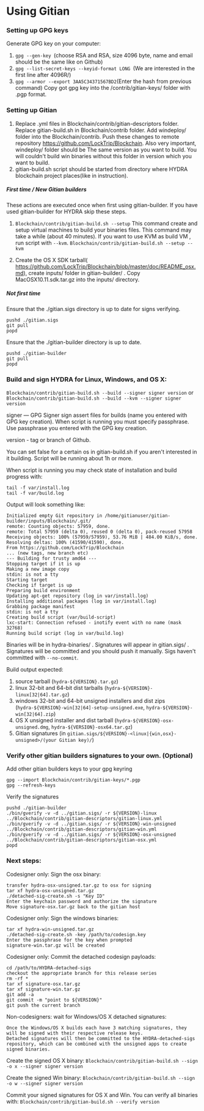 Using Gitian
====================
### Setting up GPG keys
Generate GPG key on your computer:
1. ```gpg --gen-key ```(choose RSA and RSA, size 4096 byte, name and email should be the same like on Github)
2. ```gpg --list-secret-keys --keyid-format LONG ```(We are interested in the first line after 4096R/)
3. ```gpg --armor --export 3AA5C34371567BD2```(Enter the hash from previous command)
Copy got gpg key into the /contrib/gitian-keys/ folder with .pgp format.
### Setting up Gitian
1. Replace .yml files in Blockchain/contrib/gitian-descriptors folder. Replace gitian-build.sh in Blockchain/contrib folder. Add windeploy/ folder into the Blockchain/contrib. Push these changes to remote repository https://github.com/LockTrip/Blockchain. Also very important, windeploy/ folder should be The same version as you want to build. You will couldn't build win binaries without this folder in version which you want to build.
2. gitian-build.sh script should be started from directory where HYDRA blockchain project places(like in instruction).
##### First time / New Gitian builders
These actions are executed once when first using gitian-builder. If you have used gitian-builder for HYDRA skip these steps.
1. ```Blockchain/contrib/gitian-build.sh --setup``` This command create and setup virtual machines to build your binaries files. This command may take a while (about 40 minutes). If you want to use KVM as build VM , run script with ```--kvm```.
    ```Blockchain/contrib/gitian-build.sh --setup --kvm```

2. Create the OS X SDK tarball( https://github.com/LockTrip/Blockchain/blob/master/doc/README_osx.md), create inputs/ folder in gitian-builder/ . Copy MacOSX10.11.sdk.tar.gz into the inputs/ directory.
##### Not first time
Ensure that the ./gitian.sigs directory is up to date for signs verifying.

    pushd ./gitian.sigs
    git pull
    popd

Ensure that the ./gitian-builder directory is up to date.

    pushd ./gitian-builder
    git pull
    popd

### Build and sign HYDRA for Linux, Windows, and OS X:

  ```Blockchain/contrib/gitian-build.sh --build --signer signer version``` or 
  ```Blockchain/contrib/gitian-build.sh --build --kvm --signer signer version```

signer — GPG Signer sign assert files for builds (name you entered with GPG key creation). When script is running you must specify passphrase. Use passphrase you entered with the GPG key creation. 

version - tag or branch of Github.

You can set false for a certain os in gitian-build.sh if you aren't interested in it building.
Script will be running about 1h or more.

When script is running you may check state of installation and build progress with:

    tail -f var/install.log
    tail -f var/build.log
    
Output will look something like:
    
    Initialized empty Git repository in /home/gitianuser/gitian-builder/inputs/Blockchain/.git/
    remote: Counting objects: 57959, done.
    remote: Total 57959 (delta 0), reused 0 (delta 0), pack-reused 57958
    Receiving objects: 100% (57959/57959), 53.76 MiB | 484.00 KiB/s, done.
    Resolving deltas: 100% (41590/41590), done.
    From https://github.com/LockTrip/Blockchain
    ... (new tags, new branch etc)
    --- Building for trusty amd64 ---
    Stopping target if it is up
    Making a new image copy
    stdin: is not a tty
    Starting target
    Checking if target is up
    Preparing build environment
    Updating apt-get repository (log in var/install.log)
    Installing additional packages (log in var/install.log)
    Grabbing package manifest
    stdin: is not a tty
    Creating build script (var/build-script)
    lxc-start: Connection refused - inotify event with no name (mask 32768)
    Running build script (log in var/build.log)


Binaries will be in hydra-binaries/ . Signatures will appear in gitian.sigs/ . Signatures will be committed and you should push it manually. Sigs haven't committed with ```--no-commit```.

Build output expected:

  1. source tarball (`hydra-${VERSION}.tar.gz`)
  2. linux 32-bit and 64-bit dist tarballs (`hydra-${VERSION}-linux[32|64].tar.gz`)
  3. windows 32-bit and 64-bit unsigned installers and dist zips (`hydra-${VERSION}-win[32|64]-setup-unsigned.exe`, `hydra-${VERSION}-win[32|64].zip`)
  4. OS X unsigned installer and dist tarball (`hydra-${VERSION}-osx-unsigned.dmg`, `hydra-${VERSION}-osx64.tar.gz`)
  5. Gitian signatures (in `gitian.sigs/${VERSION}-<linux|{win,osx}-unsigned>/(your Gitian key)/`)

### Verify other gitian builders signatures to your own. (Optional)

Add other gitian builders keys to your gpg keyring

    gpg --import Blockchain/contrib/gitian-keys/*.pgp
    gpg --refresh-keys

Verify the signatures

    pushd ./gitian-builder
    ./bin/gverify -v -d ../gitian.sigs/ -r ${VERSION}-linux ../Blockchain/contrib/gitian-descriptors/gitian-linux.yml
    ./bin/gverify -v -d ../gitian.sigs/ -r ${VERSION}-win-unsigned ../Blockchain/contrib/gitian-descriptors/gitian-win.yml
    ./bin/gverify -v -d ../gitian.sigs/ -r ${VERSION}-osx-unsigned ../Blockchain/contrib/gitian-descriptors/gitian-osx.yml
    popd

### Next steps:

Codesigner only: Sign the osx binary:

    transfer hydra-osx-unsigned.tar.gz to osx for signing
    tar xf hydra-osx-unsigned.tar.gz
    ./detached-sig-create.sh -s "Key ID"
    Enter the keychain password and authorize the signature
    Move signature-osx.tar.gz back to the gitian host

Codesigner only: Sign the windows binaries:

    tar xf hydra-win-unsigned.tar.gz
    ./detached-sig-create.sh -key /path/to/codesign.key
    Enter the passphrase for the key when prompted
    signature-win.tar.gz will be created

Codesigner only: Commit the detached codesign payloads:

    cd /path/to/HYDRA-detached-sigs
    checkout the appropriate branch for this release series
    rm -rf *
    tar xf signature-osx.tar.gz
    tar xf signature-win.tar.gz
    git add -a
    git commit -m "point to ${VERSION}"
    git push the current branch

Non-codesigners: wait for Windows/OS X detached signatures:

    Once the Windows/OS X builds each have 3 matching signatures, they will be signed with their respective release keys.
    Detached signatures will then be committed to the HYDRA-detached-sigs repository, which can be combined with the unsigned apps to create signed binaries.

Create the signed OS X binary:
```Blockchain/contrib/gitian-build.sh --sign -o x --signer signer version```

Create the signed Win binary:
```Blockchain/contrib/gitian-build.sh --sign -o w --signer signer version```

Commit your signed signatures for OS X and Win.
You can verify all binaries with:
```Blockchain/contrib/gitian-build.sh --verify version```